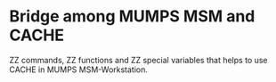 # Bridge among MUMPS MSM and CACHE
ZZ commands, ZZ functions and ZZ special variables that helps to use CACHE in MUMPS MSM-Workstation.
